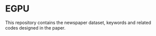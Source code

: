 # EGPU
This repository contains the newspaper dataset, keywords and related codes designed in the paper.
